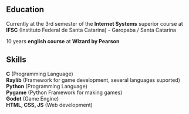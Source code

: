 ## Education  

Currently at the 3rd semester of the **Internet Systems** superior course at **IFSC** (Instituto Federal de Santa Catarina) - Garopaba / Santa Catarina    

10 years **english course** at **Wizard by Pearson**    

## Skills  

**C** (Programming Language)  
**Raylib** (Framework for game development, several languages suported)  
**Python** (Programming Language)  
**Pygame** (Python Framework for making games)  
**Godot** (Game Engine)  
**HTML, CSS, JS** (Web development)  
